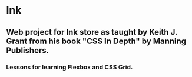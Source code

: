 # Ink

## Web project for Ink store as taught by Keith J. Grant from his book "CSS In Depth" by Manning Publishers.

### Lessons for learning Flexbox and CSS Grid.

